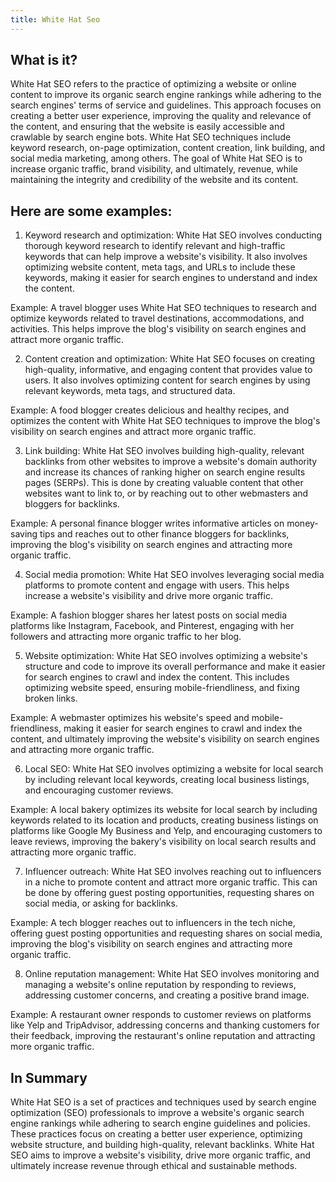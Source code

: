 ```yaml
---
title: White Hat Seo
---
```




## What is it?

White Hat SEO refers to the practice of optimizing a website or online content to improve its organic search engine rankings while adhering to the search engines' terms of service and guidelines. This approach focuses on creating a better user experience, improving the quality and relevance of the content, and ensuring that the website is easily accessible and crawlable by search engine bots. White Hat SEO techniques include keyword research, on-page optimization, content creation, link building, and social media marketing, among others. The goal of White Hat SEO is to increase organic traffic, brand visibility, and ultimately, revenue, while maintaining the integrity and credibility of the website and its content.

## Here are some examples:

1. Keyword research and optimization: White Hat SEO involves conducting thorough keyword research to identify relevant and high-traffic keywords that can help improve a website's visibility. It also involves optimizing website content, meta tags, and URLs to include these keywords, making it easier for search engines to understand and index the content.

Example: A travel blogger uses White Hat SEO techniques to research and optimize keywords related to travel destinations, accommodations, and activities. This helps improve the blog's visibility on search engines and attract more organic traffic.

2. Content creation and optimization: White Hat SEO focuses on creating high-quality, informative, and engaging content that provides value to users. It also involves optimizing content for search engines by using relevant keywords, meta tags, and structured data.

Example: A food blogger creates delicious and healthy recipes, and optimizes the content with White Hat SEO techniques to improve the blog's visibility on search engines and attract more organic traffic.

3. Link building: White Hat SEO involves building high-quality, relevant backlinks from other websites to improve a website's domain authority and increase its chances of ranking higher on search engine results pages (SERPs). This is done by creating valuable content that other websites want to link to, or by reaching out to other webmasters and bloggers for backlinks.

Example: A personal finance blogger writes informative articles on money-saving tips and reaches out to other finance bloggers for backlinks, improving the blog's visibility on search engines and attracting more organic traffic.

4. Social media promotion: White Hat SEO involves leveraging social media platforms to promote content and engage with users. This helps increase a website's visibility and drive more organic traffic.

Example: A fashion blogger shares her latest posts on social media platforms like Instagram, Facebook, and Pinterest, engaging with her followers and attracting more organic traffic to her blog.

5. Website optimization: White Hat SEO involves optimizing a website's structure and code to improve its overall performance and make it easier for search engines to crawl and index the content. This includes optimizing website speed, ensuring mobile-friendliness, and fixing broken links.

Example: A webmaster optimizes his website's speed and mobile-friendliness, making it easier for search engines to crawl and index the content, and ultimately improving the website's visibility on search engines and attracting more organic traffic.

6. Local SEO: White Hat SEO involves optimizing a website for local search by including relevant local keywords, creating local business listings, and encouraging customer reviews.

Example: A local bakery optimizes its website for local search by including keywords related to its location and products, creating business listings on platforms like Google My Business and Yelp, and encouraging customers to leave reviews, improving the bakery's visibility on local search results and attracting more organic traffic.

7. Influencer outreach: White Hat SEO involves reaching out to influencers in a niche to promote content and attract more organic traffic. This can be done by offering guest posting opportunities, requesting shares on social media, or asking for backlinks.

Example: A tech blogger reaches out to influencers in the tech niche, offering guest posting opportunities and requesting shares on social media, improving the blog's visibility on search engines and attracting more organic traffic.

8. Online reputation management: White Hat SEO involves monitoring and managing a website's online reputation by responding to reviews, addressing customer concerns, and creating a positive brand image.

Example: A restaurant owner responds to customer reviews on platforms like Yelp and TripAdvisor, addressing concerns and thanking customers for their feedback, improving the restaurant's online reputation and attracting more organic traffic.

## In Summary

White Hat SEO is a set of practices and techniques used by search engine optimization (SEO) professionals to improve a website's organic search engine rankings while adhering to search engine guidelines and policies. These practices focus on creating a better user experience, optimizing website structure, and building high-quality, relevant backlinks. White Hat SEO aims to improve a website's visibility, drive more organic traffic, and ultimately increase revenue through ethical and sustainable methods.